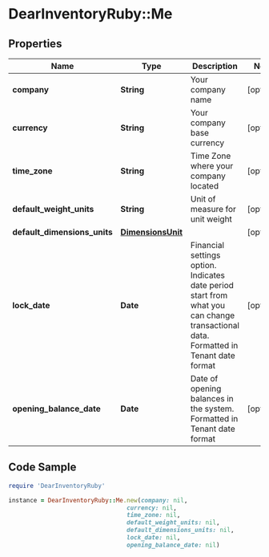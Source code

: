# DearInventoryRuby::Me

## Properties

Name | Type | Description | Notes
------------ | ------------- | ------------- | -------------
**company** | **String** | Your company name | [optional] 
**currency** | **String** | Your company base currency | [optional] 
**time_zone** | **String** | Time Zone where your company located | [optional] 
**default_weight_units** | **String** | Unit of measure for unit weight | [optional] 
**default_dimensions_units** | [**DimensionsUnit**](DimensionsUnit.md) |  | [optional] 
**lock_date** | **Date** | Financial settings option. Indicates date period start from what you can change transactional data. Formatted in Tenant date format | [optional] 
**opening_balance_date** | **Date** | Date of opening balances in the system. Formatted in Tenant date format | [optional] 

## Code Sample

```ruby
require 'DearInventoryRuby'

instance = DearInventoryRuby::Me.new(company: nil,
                                 currency: nil,
                                 time_zone: nil,
                                 default_weight_units: nil,
                                 default_dimensions_units: nil,
                                 lock_date: nil,
                                 opening_balance_date: nil)
```


